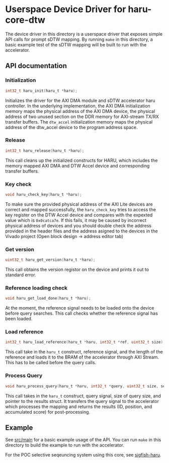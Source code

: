 # Userspace Device Driver for haru-core-dtw

The device driver in this directory is a userspace driver that exposes simple API calls for prompt sDTW mapping. By running `make` in this directory, a basic example test of the sDTW mapping will be built to run with the accelerator.

## API documentation

### Initialization
```c
int32_t haru_init(haru_t *haru);
```
Initializes the driver for the AXI DMA module and sDTW accelerator haru controller. In the underlying implementation, the AXI DMA initialization memory maps the physical address of the AXI DMA device, the physical address of two unused section on the DDR memory for AXI-stream TX/RX transfer buffers. The `dtw_accel` initialization memory maps the physical address of the dtw_accel device to the program address space.

### Release
```c
int32_t haru_release(haru_t *haru);
```
This call cleans up the initialized constructs for HARU, which includes the memory mapped AXI DMA and DTW Accel device and corresponding transfer buffers.

### Key check
```c
void haru_check_key(haru_t *haru);
```
To make sure the provided physical address of the AXI Lite devices are correct and mapped successfully, the `haru_check_key` tries to access the key register on the DTW Accel device and compares with the expexted value which is `0x0catca7e`. If this fails, it may be caused by incorrect physical address of devices and you should double check the address provided in the header files and the address asigned to the devices in the Vivado project (Open block design -> address editor tab)

### Get version
```c
uint32_t haru_get_version(haru_t *haru);
```
This call obtains the version registor on the device and prints it out to standard error.

### Reference loading check
```c
void haru_get_load_done(haru_t *haru);
```
At the moment, the reference signal needs to be loaded onto the device before query searches. This call checks whether the reference signal has been loaded.

### Load reference
```c
int32_t haru_load_reference(haru_t *haru, int32_t *ref, uint32_t size);
```
This call take in the `haru_t` construct, reference signal, and the length of the reference and loads it to the BRAM of the accelerator through AXI Stream. This has to be called before the query calls.

### Process Query
```c
void haru_process_query(haru_t *haru, int32_t *query, uint32_t size, search_result_t *results);
```
This call takes in the `haru_t` construct, query signal, size of query size, and pointer to the results struct. It transfers the query signal to the accelerator which processes the mapping and returns the results (ID, position, and accumulated score) for post-processing.

## Example
See [src/main](https://github.com/beebdev/HARU/tree/main/driver/src/main.c) for a basic example usage of the API. You can run `make` in this directory to build the example to run with the accelerator.

For the POC selective seqeuncing system using this core, see [sigfish-haru](https://github.com/beebdev/sigfish-haru). 
